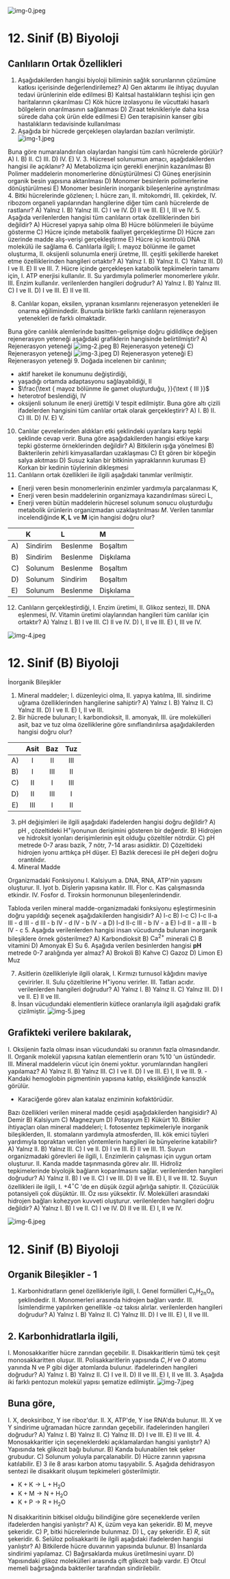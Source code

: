 ![img-0.jpeg](img-0.jpeg)

# 12. Sinif (B) Biyoloji 

## Canlıların Ortak Özellikleri

1. Aşağıdakilerden hangisi biyoloji biliminin sağlık sorunlarının çözümüne katkısı içerisinde değerlendirilemez?
A) Gen aktarımı ile ihtiyaç duyulan tedavi ürünlerinin elde edilmesi
B) Kalıtsal hastalıkların teşhisi için gen haritalarının çıkarılması
C) Kök hücre izolasyonu ile vücuttaki hasarlı bölgelerin onarılmasının sağlanması
D) Ziraat teknikleriyle daha kısa sürede daha çok ürün elde edilmesi
E) Gen terapisinin kanser gibi hastalıkların tedavisinde kullanılması
2. Aşağıda bir hücrede gerçekleşen olaylardan bazıları verilmiştir.
![img-1.jpeg](img-1.jpeg)

Buna göre numaralandırılan olaylardan hangisi tüm canlı hücrelerde görülür?
A) I.
B) II.
C) III.
D) IV.
E) V.
3. Hücresel solunumun amacı, aşağıdakilerden hangisi ile açıklanır?
A) Metabolizma için gerekli enerjinin kazanılması
B) Polimer maddelerin monomerlerine dönüştürülmesi
C) Güneş enerjisinin organik besin yapısına aktarılması
D) Monomer besinlerin polimerlerine dönüştürülmesi
E) Monomer besinlerin inorganik bileşenlerine ayrıştırılması
4. Bitki hücrelerinde gözlenen;
I. hücre zarı,
II. mitokomdri,
III. çekirdek,
IV. ribozom organeli
yapılarından hangilerine diğer tüm canlı hücrelerde de rastlanır?
A) Yalnız I.
B) Yalnız III.
C) I ve IV.
D) II ve III.
E) I, III ve IV.
5. Aşağıda verilenlerden hangisi tüm canlıların ortak özelliklerinden biri değildir?
A) Hücresel yapıya sahip olma
B) Hücre bölünmeleri ile büyüme gösterme
C) Hücre içinde metabolik faaliyet gerçekleştirme
D) Hücre zarı üzerinde madde alış-verişi gerçekleştirme
E) Hücre içi kontrolü DNA molekülü ile sağlama
6. Canlılarla ilgili;
I. mayoz bölünme ile gamet oluşturma,
II. oksijenli solunumla enerji üretme,
III. çeşitli şekillerde hareket etme
özelliklerinden hangileri ortaktır?
A) Yalnız I.
B) Yalnız II.
C) Yalnız III.
D) I ve II.
E) II ve III.
7. Hücre içinde gerçekleşen katabolik tepkimelerin tamamı için,
I. ATP enerjisi kullanılır.
II. Su yardımıyla polimerler monomerlere yıkılır.
III. Enzim kullanılır.
verilenlerden hangileri doğrudur?
A) Yalnız I.
B) Yalnız III.
C) I ve II.
D) I ve III.
E) II ve III.

8. Canlılar kopan, eksilen, yıpranan kısımlarını rejenerasyon yetenekleri ile onarma eğilimindedir. Bununla birlikte farklı canlıların rejenerasyon yetenekleri de farklı olmaktadir.

Buna göre canlılık alemlerinde basitten-gelişmişe doğru gidildikçe değişen rejenerasyon yeteneği aşağıdaki grafiklerin hangisinde belirtilmiştir?
A) Rejenerasyon yeteneği
![img-2.jpeg](img-2.jpeg)
B) Rejenerasyon yeteneği
C) Rejenerasyon yeteneği
![img-3.jpeg](img-3.jpeg)
D) Rejenerasyon yeteneği
E) Rejenerasyon yeteneği
9. Doğada incelenen bir canlının;

- aktif hareket ile konumunu değiştirdiği,
- yaşadığı ortamda adaptasyonu sağlayabildiği, II
- $\frac{\text { mayoz bölünme ile gamet oluşturduğu, }}{\text { III }}$
- heterotrof beslendiği, IV
- oksijenli solunum ile enerji ürettiği V
tespit edilmiştir.
Buna göre altı çizili ifadelerden hangisini tüm canlılar ortak olarak gerçekleştirir?
A) I.
B) II.
C) III.
D) IV.
E) V.

10. Canlılar çevrelerinden aldıkları etki şeklindeki uyarılara karşı tepki şeklinde cevap verir.
Buna göre aşağıdakilerden hangisi etkiye karşı tepki gösterme örneklerinden değildir?
A) Bitkilerin ışığa yönelmesi
B) Bakterilerin zehirli kimyasallardan uzaklaşması
C) Et gören bir köpeğin salya akıtması
D) Susuz kalan bir bitkinin yapraklarının kuruması
E) Korkan bir kedinin tüylerinin dikleşmesi
11. Canlıların ortak özellikleri ile ilgili aşağıdaki tanımlar verilmiştir.

- Enerji veren besin monomerlerinin enzimler yardımıyla parçalanması K,
- Enerji veren besin maddelerinin organizmaya kazandırılması süreci L,
- Enerji veren bütün maddelerin hücresel solunum sonucu oluşturduğu metabolik ürünlerin organizmadan uzaklaştırılması $M$.
Verilen tanımlar incelendiğinde $\mathbf{K}, \mathbf{L}$ ve $\mathbf{M}$ için hangisi doğru olur?

|  | K | L | M |
| :-- | :-- | :-- | :-- |
| A) | Sindirim | Beslenme | Boşaltım |
| B) | Sindirim | Beslenme | Dişkılama |
| C) | Solunum | Beslenme | Boşaltım |
| D) | Solunum | Sindirim | Boşaltım |
| E) | Solunum | Beslenme | Dişkılama |

12. Canlıların gerçekleştirdiği,
I. Enzim üretimi,
II. Glikoz sentezi,
III. DNA eşlenmesi,
IV. Vitamin üretimi
olaylarından hangileri tüm canlılar için ortaktır?
A) Yalnız I.
B) I ve III.
C) II ve IV.
D) I, II ve III.
E) I, III ve IV.

![img-4.jpeg](img-4.jpeg)

# 12. Sinif (B) Biyoloji 

İnorganik Bileşikler

1. Mineral maddeler;
I. düzenleyici olma,
II. yapıya katılma,
III. sindirime uğrama
özelliklerinden hangilerine sahiptir?
A) Yalnız I.
B) Yalnız II.
C) Yalnız III.
D) I ve II.
E) I, II ve III.
2. Bir hücrede bulunan;
I. karbondioksit,
II. amonyak,
III. üre
molekülleri asit, baz ve tuz olma özelliklerine göre sınıflandırılırsa aşağıdakilerden hangisi doğru olur?

|  | Asit | Baz | Tuz |
| :--: | :--: | :--: | :--: |
| A) | I | II | III |
| B) | I | III | II |
| C) | II | I | III |
| D) | II | III | I |
| E) | III | I | II |

3. pH değişimleri ile ilgili aşağıdaki ifadelerden hangisi doğru değildir?
A) pH , çözeltideki $\mathrm{H}^{+}$iyonunun derişimini gösteren bir değerdir.
B) Hidrojen ve hidroksit iyonları derişimlerinin eşit olduğu çözeltiler nötrdür.
C) pH metrede 0-7 arası bazik, 7 nötr, 7-14 arası asidiktir.
D) Çözeltideki hidrojen iyonu arttıkça pH düşer.
E) Bazlık derecesi ile pH değeri doğru orantılıdır.
4. Mineral Madde

Organizmadaki Fonksiyonu
I. Kalsiyum
a. DNA, RNA, ATP'nin yapısını oluşturur.
II. lyot
b. Dişlerin yapısına katılır.
III. Flor
c. Kas çalışmasında etkindir.
IV. Fosfor
d. Tiroksin hormonunun bileşenlerindendir.

Tabloda verilen mineral madde-organizmadaki fonksiyonu eşleştirmesinin doğru yapıldığı seçenek aşağıdakilerden hangisidir?
A) I-c
B) I-c
C) I-c
II-a
III - d
III - d
III - b
IV - d
IV - b
IV - a
D) I-d
II-c
III - b
IV - a
E) I-d
II - a
III - b
IV - c
5. Aşağıda verilenlerden hangisi insan vücudunda bulunan inorganik bileşiklere örnek gösterilmez?
A) Karbondioksit
B) $\mathrm{Ca}^{2+}$ minerali
C) B vitamini
D) Amonyak
E) Su
6. Aşağıda verilen besinlerden hangisi $\mathbf{p H}$ metrede 0-7 aralığında yer almaz?
A) Brokoli
B) Kahve
C) Gazoz
D) Limon
E) Muz

7. Asitlerin özellikleriyle ilgili olarak,
I. Kırmızı turnusol kâğıdını maviye çevirirler.
II. Sulu çözeltilerine $\mathrm{H}^{+}$iyonu verirler.
III. Tatları acıdır.
verilenlerden hangileri doğrudur?
A) Yalnız I.
B) Yalnız II.
C) Yalnız III.
D) I ve II.
E) II ve III.
8. İnsan vücudundaki elementlerin kütlece oranlarıyla ilgili aşağıdaki grafik çizilmiştir.
![img-5.jpeg](img-5.jpeg)

## Grafikteki verilere bakılarak,

I. Oksijenin fazla olması insan vücudundaki su oranının fazla olmasındandır.
II. Organik molekül yapısına katılan elementlerin oranı $\% 10$ 'un üstündedir.
III. Mineral maddelerin vücut için önemi yoktur.
yorumlarından hangileri yapılamaz?
A) Yalnız II.
B) Yalnız III.
C) I ve II.
D) I ve III.
E) I, II ve III.
9. - Kandaki hemoglobin pigmentinin yapısına katılıp, eksikliğinde kansızlık görülür.

- Karaciğerde görev alan katalaz enziminin kofaktörüdür.

Bazı özellikleri verilen mineral madde çeşidi aşağıdakilerden hangisidir?
A) Demir
B) Kalsiyum
C) Magnezyum
D) Potasyum
E) Kükürt
10. Bitkiler ihtiyaçları olan mineral maddeleri;
I. fotosentez tepkimeleriyle inorganik bileşiklerden,
II. stomaların yardımıyla atmosferden,
III. kök emici tüyleri yardımıyla topraktan
verilen yöntemlerin hangileri ile bünyelerine katabilir?
A) Yalnız II.
B) Yalnız III.
C) I ve II.
D) I ve III.
E) II ve III.
11. Suyun organizmadaki görevleri ile ilgili,
I. Enzimlerin çalışması için uygun ortam oluşturur.
II. Kanda madde taşınmasında görev alır.
III. Hidroliz tepkimelerinde biyolojik bağların koparılmasını sağlar.
verilenlerden hangileri doğrudur?
A) Yalnız II.
B) I ve II.
C) I ve III.
D) II ve III.
E) I, II ve III.
12. Suyun özellikleri ile ilgili,
I. $+4^{\circ} \mathrm{C}$ 'de en düşük özgül ağırlığa sahiptir.
II. Çözücülük potansiyeli çok düşüktür.
III. Öz ısısı yüksektir.
IV. Molekülleri arasındaki hidrojen bağları kohezyon kuvveti oluşturur.
verilenlerden hangileri doğru değildir?
A) Yalnız I.
B) I ve II.
C) I ve IV.
D) II ve III.
E) I, II ve IV.

![img-6.jpeg](img-6.jpeg)

# 12. Sinif (B) Biyoloji 

## Organik Bileşikler - 1

1. Karbonhidratların genel özellikleriyle ilgili,
I. Genel formülleri $\mathrm{C}_{\mathrm{n}} \mathrm{H}_{2 \mathrm{n}} \mathrm{O}_{\mathrm{n}}$ şeklindedir.
II. Monomerleri arasında hidrojen bağları vardır.
III. İsimlendirme yapılırken genellikle -oz takısı alırlar.
verilenlerden hangileri doğrudur?
A) Yalnız I.
B) Yalnız II.
C) Yalnız III.
D) I ve III.
E) I, II ve III.

## 2. Karbonhidratlarla ilgili,

I. Monosakkaritler hücre zarından geçebilir.
II. Disakkaritlerin tümü tek çeşit monosakkaritten oluşur.
III. Polisakkaritlerin yapısında $C, H$ ve $O$ atomu yanında N ve P gibi diğer atomlarda bulunur.
ifadelerinden hangileri doğrudur?
A) Yalnız I.
B) Yalnız II.
C) I ve II.
D) II ve III.
E) I, II ve III.
3. Aşağıda iki farklı pentozun molekül yapısı şematize edilmiştir.
![img-7.jpeg](img-7.jpeg)

## Buna göre,

I. X, deoksiriboz, Y ise riboz'dur.
II. X, ATP'de, Y ise RNA'da bulunur.
III. X ve Y sindirime uğramadan hücre zarından geçebilir.
ifadelerinden hangileri doğrudur?
A) Yalnız I.
B) Yalnız II.
C) Yalnız III.
D) I ve III.
E) II ve III.
4. Monosakkaritler için seçeneklerdeki açıklamalardan hangisi yanlıștır?
A) Yapısında tek glikozit bağı bulunur.
B) Kanda bulunabilen tek şeker grubudur.
C) Solunum yoluyla parçalanabilir.
D) Hücre zarının yapısına katılabilir.
E) 3 ile 8 arası karbon atomu taşıyabilir.
5. Aşağıda dehidrasyon sentezi ile disakkarit oluşum tepkimeleri gösterilmiştir.

- $\mathrm{K}+\mathrm{K} \rightarrow \mathrm{L}+\mathrm{H}_{2} \mathrm{O}$
- $\mathrm{K}+\mathrm{M} \rightarrow \mathrm{N}+\mathrm{H}_{2} \mathrm{O}$
- $\mathrm{K}+\mathrm{P} \rightarrow \mathrm{R}+\mathrm{H}_{2} \mathrm{O}$

N disakkaritinin bitkisel olduğu bilindiğine göre seçeneklerde verilen ifadelerden hangisi yanlıștır?
A) K, üzüm veya kan şekeridir.
B) M, meyve şekeridir.
C) P, bitki hücrelerinde bulunmaz.
D) L, çay şekeridir.
E) $R$, süt şekeridir.
6. Selüloz polisakkariti ile ilgili aşağıdaki ifadelerden hangisi yanlıștır?
A) Bitkilerde hücre duvarının yapısında bulunur.
B) İnsanlarda sindirimi yapılamaz.
C) Bağırsaklarda mukus üretilmesini uyarır.
D) Yapısındaki glikoz molekülleri arasında çift glikozit bağı vardır.
E) Otcul memeli bağırsağında bakteriler tarafından sindirilebilir.

